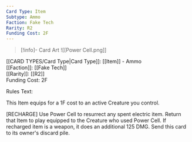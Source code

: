 ```yaml
---
Card Type: Item
Subtype: Ammo
Faction: Fake Tech
Rarity: R2
Funding Cost: 2F
---
```

> [!info]- Card Art
> ![[Power Cell.png]]

[[CARD TYPES/Card Type|Card Type]]: [[Item]] - Ammo  
[[Faction]]: [[Fake Tech]]  
[[Rarity]]: [[R2]]  
Funding Cost: 2F  

Rules Text:  

This Item equips for a 1F cost to an active Creature you control.  

[RECHARGE] Use Power Cell to resurrect any spent electric item.
Return that Item to play equipped to the Creature who used Power Cell.
If recharged item is a weapon, it does an additional 125 DMG.
Send this card to its owner's discard pile.  